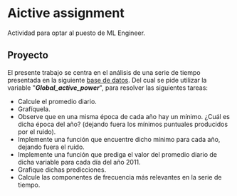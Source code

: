 # Aictive assignment
 Actividad para optar al puesto de ML Engineer.

## Proyecto
El presente trabajo se centra en el análisis de una serie de tiempo presentada en la siguiente [base de datos](https://www.kaggle.com/datasets/uciml/electric-power-consumption-data-set). Del cual se pide utilizar la variable "***Global_active_power***", para resolver las siguientes tareas:

- Calcule el promedio diario.
- Grafíquela.
- Observe que en una misma época de cada año hay un mínimo. ¿Cuál es dicha época del año? (dejando fuera los mínimos puntuales producidos por el ruido).
- Implemente una función que encuentre dicho mínimo para cada año, dejando fuera el ruido.
- Implemente una función que prediga el valor del promedio diario de dicha variable para cada día del año 2011.
- Grafique dichas predicciones.
- Calcule las componentes de frecuencia más relevantes en la serie de tiempo.

